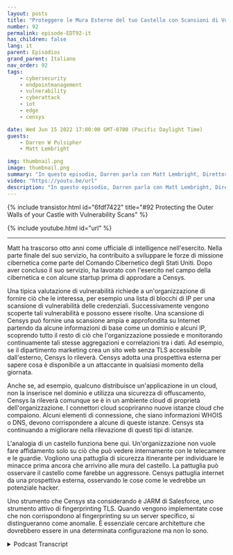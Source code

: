 ```yaml
---
layout: posts
title: "Proteggere le Mura Esterne del tuo Castello con Scansioni di Vulnerabilità"
number: 92
permalink: episode-EDT92-it
has_children: false
lang: it
parent: Episódios
grand_parent: Italiano
nav_order: 92
tags:
    - cybersecurity
    - endpointmanagement
    - vulnerability
    - cyberattack
    - iot
    - edge
    - censys

date: Wed Jun 15 2022 17:00:00 GMT-0700 (Pacific Daylight Time)
guests:
    - Darren W Pulsipher
    - Matt Lembright

img: thumbnail.png
image: thumbnail.png
summary: "In questo episodio, Darren parla con Matt Lembright, Direttore delle Applicazioni Federali di Censys, su come Censys valuta la superficie di attacco per i dispositivi connessi a Internet, consentendo alle organizzazioni di eliminare le vulnerabilità."
video: "https://youtu.be/url"
description: "In questo episodio, Darren parla con Matt Lembright, Direttore delle Applicazioni Federali di Censys, su come Censys valuta la superficie di attacco per i dispositivi connessi a Internet, consentendo alle organizzazioni di eliminare le vulnerabilità."
---
```


<div>
{% include transistor.html id="6fdf7422" title="#92 Protecting the Outer Walls of your Castle with Vulnerability Scans" %}

{% include youtube.html id="url" %}
</div>

---

Matt ha trascorso otto anni come ufficiale di intelligence nell'esercito. Nella parte finale del suo servizio, ha contribuito a sviluppare le forze di missione cibernetica come parte del Comando Cibernetico degli Stati Uniti. Dopo aver concluso il suo servizio, ha lavorato con l'esercito nel campo della cibernetica e con alcune startup prima di approdare a Censys.

Una tipica valutazione di vulnerabilità richiede a un'organizzazione di fornire ciò che le interessa, per esempio una lista di blocchi di IP per una scansione di vulnerabilità delle credenziali. Successivamente vengono scoperte tali vulnerabilità e possono essere risolte. Una scansione di Censys può fornire una scansione ampia e approfondita su Internet partendo da alcune informazioni di base come un dominio e alcuni IP, scoprendo tutto il resto di ciò che l'organizzazione possiede e monitorando continuamente tali stesse aggregazioni e correlazioni tra i dati. Ad esempio, se il dipartimento marketing crea un sito web senza TLS accessibile dall'esterno, Censys lo rileverà. Censys adotta una prospettiva esterna per sapere cosa è disponibile a un attaccante in qualsiasi momento della giornata.

Anche se, ad esempio, qualcuno distribuisce un'applicazione in un cloud, non la inserisce nel dominio e utilizza una sicurezza di offuscamento, Censys la rileverà comunque se è in un ambiente cloud di proprietà dell'organizzazione. I connettori cloud scopriranno nuove istanze cloud che compaiono. Alcuni elementi di connessione, che siano informazioni WHOIS o DNS, devono corrispondere a alcune di queste istanze. Censys sta continuando a migliorare nella rilevazione di questi tipi di istanze.

L'analogia di un castello funziona bene qui. Un'organizzazione non vuole fare affidamento solo su ciò che può vedere internamente con le telecamere e le guardie. Vogliono una pattuglia di sicurezza itinerante per individuare le minacce prima ancora che arrivino alle mura del castello. La pattuglia può osservare il castello come farebbe un aggressore. Censys pattuglia internet da una prospettiva esterna, osservando le cose come le vedrebbe un potenziale hacker.

Uno strumento che Censys sta considerando è JARM di Salesforce, uno strumento attivo di fingerprinting TLS. Quando vengono implementate cose che non corrispondono al fingerprinting su un server specifico, si distingueranno come anomalie. È essenziale cercare architetture che dovrebbero essere in una determinata configurazione ma non lo sono.



<details>
<summary> Podcast Transcript </summary>

<p></p>

</details>
